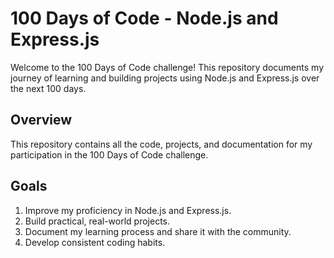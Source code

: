 
# 100 Days of Code - Node.js and Express.js

Welcome to the 100 Days of Code challenge! This repository documents my journey of learning and building projects using Node.js and Express.js over the next 100 days.

## Overview

This repository contains all the code, projects, and documentation for my participation in the 100 Days of Code challenge. 

## Goals

1. Improve my proficiency in Node.js and Express.js.
2. Build practical, real-world projects.
3. Document my learning process and share it with the community.
4. Develop consistent coding habits.

